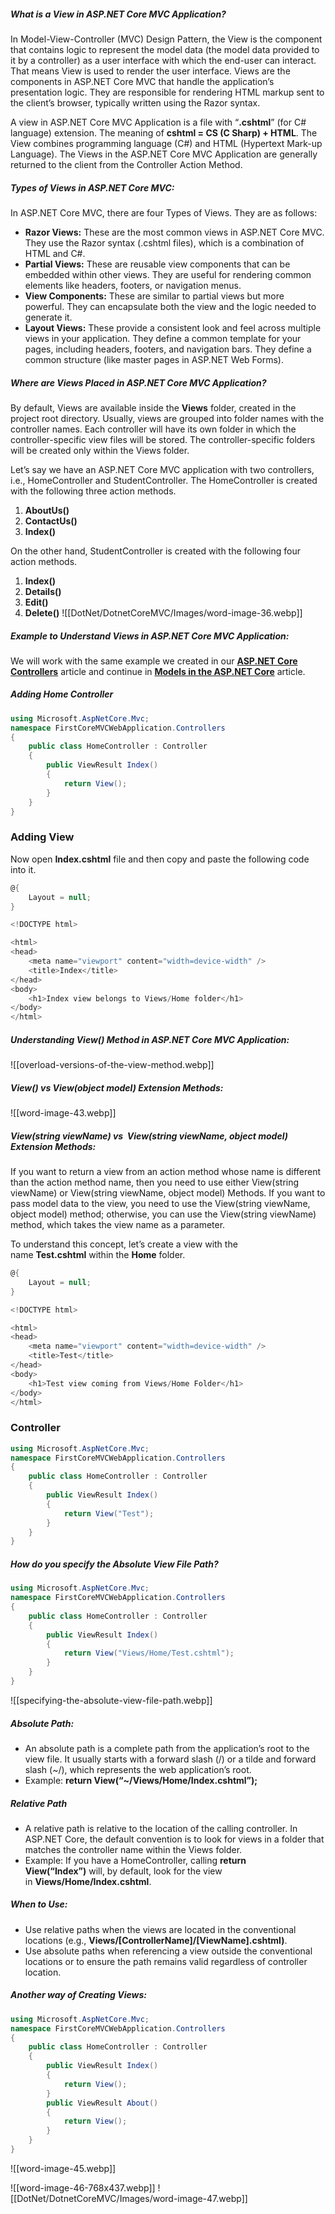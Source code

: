 ##### **What is a View in ASP.NET Core MVC Application?**

In Model-View-Controller (MVC) Design Pattern, the View is the component that contains logic to represent the model data (the model data provided to it by a controller) as a user interface with which the end-user can interact. That means View is used to render the user interface. Views are the components in ASP.NET Core MVC that handle the application’s presentation logic. They are responsible for rendering HTML markup sent to the client’s browser, typically written using the Razor syntax.

A view in ASP.NET Core MVC Application is a file with “**.cshtml**” (for C# language) extension. The meaning of **cshtml = CS (C Sharp) + HTML**. The View combines programming language (C#) and HTML (Hypertext Mark-up Language). The Views in the ASP.NET Core MVC Application are generally returned to the client from the Controller Action Method.


##### **Types of Views in ASP.NET Core MVC:**

In ASP.NET Core MVC, there are four Types of Views. They are as follows:

- **Razor Views:** These are the most common views in ASP.NET Core MVC. They use the Razor syntax (.cshtml files), which is a combination of HTML and C#.
- **Partial Views:** These are reusable view components that can be embedded within other views. They are useful for rendering common elements like headers, footers, or navigation menus.
- **View Components:** These are similar to partial views but more powerful. They can encapsulate both the view and the logic needed to generate it.
- **Layout Views:** These provide a consistent look and feel across multiple views in your application. They define a common template for your pages, including headers, footers, and navigation bars. They define a common structure (like master pages in ASP.NET Web Forms).

##### **Where are Views Placed in ASP.NET Core MVC Application?**

By default, Views are available inside the **Views** folder, created in the project root directory. Usually, views are grouped into folder names with the controller names. Each controller will have its own folder in which the controller-specific view files will be stored. The controller-specific folders will be created only within the Views folder. 

Let’s say we have an ASP.NET Core MVC application with two controllers, i.e., HomeController and StudentController. The HomeController is created with the following three action methods.

1. **AboutUs()**
2. **ContactUs()**
3. **Index()**

On the other hand, StudentController is created with the following four action methods.

1. **Index()**
2. **Details()**
3. **Edit()**
4. **Delete()**
![[DotNet/DotnetCoreMVC/Images/word-image-36.webp]]


##### **Example to Understand Views in ASP.NET Core MVC Application:**

We will work with the same example we created in our [**ASP.NET Core Controllers**](https://dotnettutorials.net/lesson/controllers-asp-net-core-mvc/) article and continue in [**Models in the ASP.NET Core**](https://dotnettutorials.net/lesson/model-asp-net-core-mvc/) article.


##### **Adding Home Controller**

```c#
using Microsoft.AspNetCore.Mvc;
namespace FirstCoreMVCWebApplication.Controllers
{
    public class HomeController : Controller
    {
        public ViewResult Index()
        {
            return View();
        }
    }
}
```
 ### Adding View 
Now open **Index.cshtml** file and then copy and paste the following code into it.

```c#
@{
    Layout = null;
}

<!DOCTYPE html>

<html>
<head>
    <meta name="viewport" content="width=device-width" />
    <title>Index</title>
</head>
<body>
    <h1>Index view belongs to Views/Home folder</h1>
</body>
</html>
```


##### **Understanding View() Method in ASP.NET Core MVC Application:**

![[overload-versions-of-the-view-method.webp]]

##### **View() vs View(object model) Extension Methods:**

![[word-image-43.webp]]

##### **View(string viewName) vs**  **View(string viewName, object model) Extension Methods:**

If you want to return a view from an action method whose name is different than the action method name, then you need to use either View(string viewName) or View(string viewName, object model) Methods. If you want to pass model data to the view, you need to use the View(string viewName, object model) method; otherwise, you can use the View(string viewName) method, which takes the view name as a parameter.

To understand this concept, let’s create a view with the name **Test.cshtml** within the **Home** folder.

```c#
@{
    Layout = null;
}

<!DOCTYPE html>

<html>
<head>
    <meta name="viewport" content="width=device-width" />
    <title>Test</title>
</head>
<body>
    <h1>Test view coming from Views/Home Folder</h1>
</body>
</html>
```


### Controller 

```c#
using Microsoft.AspNetCore.Mvc;
namespace FirstCoreMVCWebApplication.Controllers
{
    public class HomeController : Controller
    {
        public ViewResult Index()
        {
            return View("Test");
        }
    }
}
```

##### **How do you specify the Absolute View File Path?**

```c#
using Microsoft.AspNetCore.Mvc;
namespace FirstCoreMVCWebApplication.Controllers
{
    public class HomeController : Controller
    {
        public ViewResult Index()
        {
            return View("Views/Home/Test.cshtml");
        }
    }
}
```

![[specifying-the-absolute-view-file-path.webp]]

##### **Absolute Path:**

- An absolute path is a complete path from the application’s root to the view file. It usually starts with a forward slash (/) or a tilde and forward slash (~/), which represents the web application’s root.
- Example: **return View(“~/Views/Home/Index.cshtml”);**

##### **Relative Path**

- A relative path is relative to the location of the calling controller. In ASP.NET Core, the default convention is to look for views in a folder that matches the controller name within the Views folder.
- Example: If you have a HomeController, calling **return View(“Index”)** will, by default, look for the view in **Views/Home/Index.cshtml**.

##### **When to Use:**

- Use relative paths when the views are located in the conventional locations (e.g., **Views/[ControllerName]/[ViewName].cshtml)**.
- Use absolute paths when referencing a view outside the conventional locations or to ensure the path remains valid regardless of controller location.
##### **Another way of Creating Views:**


```c#
using Microsoft.AspNetCore.Mvc;
namespace FirstCoreMVCWebApplication.Controllers
{
    public class HomeController : Controller
    {
        public ViewResult Index()
        {
            return View();
        }
        public ViewResult About()
        {
            return View();
        }
    }
}
```

![[word-image-45.webp]]

![[word-image-46-768x437.webp]]
![[DotNet/DotnetCoreMVC/Images/word-image-47.webp]]


